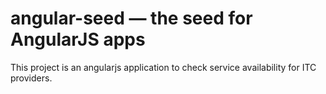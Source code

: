 # angular-seed — the seed for AngularJS apps

This project is an angularjs application to check service availability for ITC providers. 